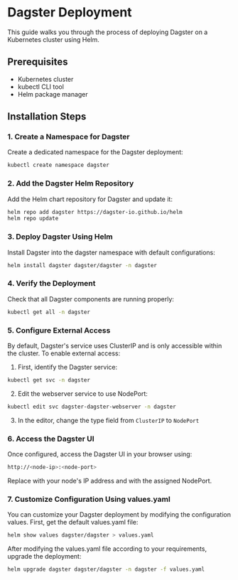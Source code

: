 # Dagster Deployment

This guide walks you through the process of deploying Dagster on a Kubernetes cluster using Helm.

## Prerequisites

- Kubernetes cluster
- kubectl CLI tool
- Helm package manager

## Installation Steps

### 1. Create a Namespace for Dagster

Create a dedicated namespace for the Dagster deployment:

```bash
kubectl create namespace dagster
```

### 2. Add the Dagster Helm Repository

Add the Helm chart repository for Dagster and update it:

```bash
helm repo add dagster https://dagster-io.github.io/helm
helm repo update
```


### 3. Deploy Dagster Using Helm
Install Dagster into the dagster namespace with default configurations:

```bash
helm install dagster dagster/dagster -n dagster
```


### 4. Verify the Deployment
Check that all Dagster components are running properly:

```bash
kubectl get all -n dagster
```

### 5. Configure External Access
By default, Dagster's service uses ClusterIP and is only accessible within the cluster. To enable external access:

  1. First, identify the Dagster service:
  ```bash
  kubectl get svc -n dagster
  ```

  2. Edit the webserver service to use NodePort:
  ```bash
  kubectl edit svc dagster-dagster-webserver -n dagster
  ```

  3. In the editor, change the type field from `ClusterIP` to `NodePort`


### 6. Access the Dagster UI
Once configured, access the Dagster UI in your browser using:

```bash
http://<node-ip>:<node-port>
```

Replace <node-ip> with your node's IP address and <node-port> with the assigned NodePort.


### 7. Customize Configuration Using values.yaml
You can customize your Dagster deployment by modifying the configuration values. First, get the default values.yaml file:

```bash
helm show values dagster/dagster > values.yaml
```

After modifying the values.yaml file according to your requirements, upgrade the deployment:

```bash
helm upgrade dagster dagster/dagster -n dagster -f values.yaml
```
